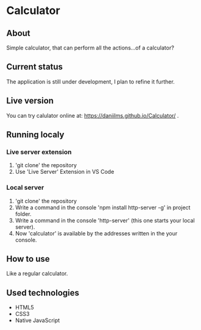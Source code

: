# Calculator

## About

Simple calculator, that can perform all the actions...of a calculator?

## Current status

The application is still under development, I plan to refine it further.

## Live version

You can try calulator online at: https://daniilms.github.io/Calculator/ .

## Running localy

### Live server extension

1. 'git clone' the repository
2. Use 'Live Server' Extension in VS Code

### Local server

1. 'git clone' the repository
2. Write a command in the console 'npm install http-server -g' in project folder.
3. Write a command in the console 'http-server' (this one starts your local server).
4. Now 'calculator' is available by the addresses written in the your console.

## How to use 

Like a regular calculator.

## Used technologies

- HTML5
- CSS3
- Native JavaScript
